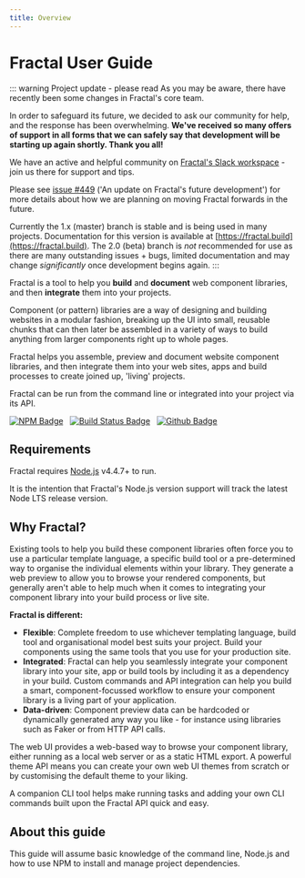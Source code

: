```yaml
---
title: Overview
---
```


# Fractal User Guide

::: warning Project update - please read
As you may be aware, there have recently been some changes in Fractal's core team.

In order to safeguard its future, we decided to ask our community for help, and the response has been overwhelming. **We've received so many offers of support in all forms that we can safely say that development will be starting up again shortly. Thank you all!**

We have an active and helpful community on [Fractal's Slack workspace](https://slack.fractal.build/) - join us there for support and tips.

Please see [issue #449](https://github.com/frctl/fractal/issues/449) ('An update on Fractal's future development') for more details about how we are planning on moving Fractal forwards in the future.

Currently the 1.x (master) branch is stable and is being used in many projects. Documentation for this version is available at [https://fractal.build](https://fractal.build). The 2.0 (beta) branch is _not_ recommended for use as there are many outstanding issues + bugs, limited documentation and may change _significantly_ once development begins again.
:::

Fractal is a tool to help you **build** and **document** web component libraries, and then **integrate** them into your projects.

Component (or pattern) libraries are a way of designing and building websites in a modular fashion, breaking up the UI into small, reusable chunks that can then later be assembled in a variety of ways to build anything from larger components right up to whole pages.

Fractal helps you assemble, preview and document website component libraries, and then integrate them into your web sites, apps and build processes to create joined up, 'living' projects.

Fractal can be run from the command line or integrated into your project via its API.

<div style="margin-bottom: 15px;">
<a style="margin-right: 8px;" target="_blank" href="https://www.npmjs.com/package/@frctl/fractal"><img src="https://img.shields.io/npm/v/@frctl/fractal.svg?style=flat-square" alt="NPM Badge"/></a>
<a style="margin-right: 8px;" target="_blank" href="https://travis-ci.org/frctl/fractal"><img src="https://img.shields.io/travis/frctl/fractal/master.svg?style=flat-square" alt="Build Status Badge"/></a>
<a style="margin-right: 8px;" target="_blank" href="http://github.com/frctl/fractal"><img src="https://img.shields.io/github/stars/frctl/fractal.svg?style=social&label=Star" alt="Github Badge"/></a>
</div>

## Requirements

Fractal requires [Node.js](https://nodejs.org) v4.4.7+ to run.

It is the intention that Fractal's Node.js version support will track the latest Node LTS release version.

## Why Fractal?

Existing tools to help you build these component libraries often force you to use a particular template language, a specific build tool or a pre-determined way to organise the individual elements within your library. They generate a web preview to allow you to browse your rendered components, but generally aren't able to help much when it comes to integrating your component library into your build process or live site.

**Fractal is different:**

* **Flexible**: Complete freedom to use whichever templating language, build tool and organisational model best suits your project. Build your components using the same tools that you use for your production site.
* **Integrated**: Fractal can help you seamlessly integrate your component library into your site, app or build tools by including it as a dependency in your build. Custom commands and API integration can help you build a smart, component-focussed workflow to ensure your component library is a living part of your application.
* **Data-driven**: Component preview data can be hardcoded or dynamically generated any way you like - for instance using libraries such as Faker or from HTTP API calls.

The web UI provides a web-based way to browse your component library, either running as a local web server or as a static HTML export. A powerful theme API means you can create your own web UI themes from scratch or by customising the default theme to your liking.

A companion CLI tool helps make running tasks and adding your own CLI commands built upon the Fractal API quick and easy.


## About this guide

This guide will assume basic knowledge of the command line, Node.js and how to use NPM to install and manage project dependencies.
